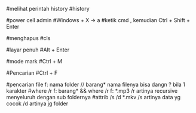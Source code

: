 #melihat perintah history
#history

#power cell admin
#Windows + X -> a
#ketik cmd , kemudian Ctrl + Shift + Enter

#menghapus 
#cls

#layar penuh
#Alt + Enter

#mode mark
#Ctrl + M

#Pencarian
#Ctrl + F

#pencarian file f: nama folder // barang* nama filenya bisa dangn ? bila 1 karakter
#where /r f: barang* && where /r f: *.mp3 /r artinya recursive menyeluruh dengan sub foldernya
#attrib /s /d *.mkv    /s artinya data yg cocok /d artinya jg folder
